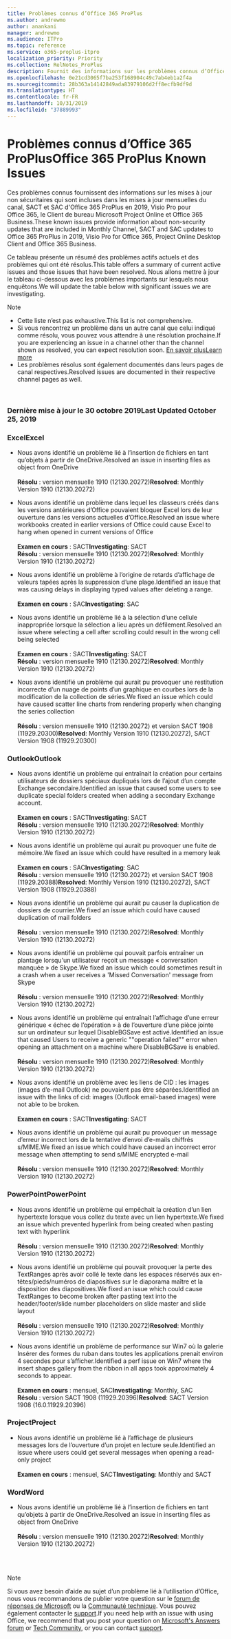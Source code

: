 ```yaml
---
title: Problèmes connus d’Office 365 ProPlus
ms.author: andrewmo
author: anankani
manager: andrewmo
ms.audience: ITPro
ms.topic: reference
ms.service: o365-proplus-itpro
localization_priority: Priority
ms.collection: RelNotes_ProPlus
description: Fournit des informations sur les problèmes connus d’Office 365 ProPlus
ms.openlocfilehash: 0e21cd3065f7ba253f168904c49c7ab4eb1a2f4a
ms.sourcegitcommit: 28b363a14142849ada83979106d2ff8ecfb9df9d
ms.translationtype: HT
ms.contentlocale: fr-FR
ms.lasthandoff: 10/31/2019
ms.locfileid: "37889993"
---
```

# <a name="office-365-proplus-known-issues"></a><span data-ttu-id="cafe4-103">Problèmes connus d’Office 365 ProPlus</span><span class="sxs-lookup"><span data-stu-id="cafe4-103">Office 365 ProPlus Known Issues</span></span>

<span data-ttu-id="cafe4-104">Ces problèmes connus fournissent des informations sur les mises à jour non sécuritaires qui sont incluses dans les mises à jour mensuelles du canal, SACT et SAC d'Office 365 ProPlus en 2019, Visio Pro pour Office 365, le Client de bureau Microsoft Project Online et Office 365 Business.</span><span class="sxs-lookup"><span data-stu-id="cafe4-104">These known issues provide information about non-security updates that are included in Monthly Channel, SACT and SAC updates to Office 365 ProPlus in 2019, Visio Pro for Office 365, Project Online Desktop Client and Office 365 Business.</span></span>

<span data-ttu-id="cafe4-105">Ce tableau présente un résumé des problèmes actifs actuels et des problèmes qui ont été résolus.</span><span class="sxs-lookup"><span data-stu-id="cafe4-105">This table offers a summary of current active issues and those issues that have been resolved.</span></span>  <span data-ttu-id="cafe4-106">Nous allons mettre à jour le tableau ci-dessous avec les problèmes importants sur lesquels nous enquêtons.</span><span class="sxs-lookup"><span data-stu-id="cafe4-106">We will update the table below with significant issues we are investigating.</span></span>

> [!NOTE]
>- <span data-ttu-id="cafe4-107">Cette liste n’est pas exhaustive.</span><span class="sxs-lookup"><span data-stu-id="cafe4-107">This list is not comprehensive.</span></span>
>- <span data-ttu-id="cafe4-108">Si vous rencontrez un problème dans un autre canal que celui indiqué comme résolu, vous pouvez vous attendre à une résolution prochaine.</span><span class="sxs-lookup"><span data-stu-id="cafe4-108">If you are experiencing an issue in a channel other than the channel shown as resolved, you can expect resolution soon.</span></span> [<span data-ttu-id="cafe4-109">En savoir plus</span><span class="sxs-lookup"><span data-stu-id="cafe4-109">Learn more</span></span>](https://docs.microsoft.com/fr-FR/DeployOffice/overview-of-update-channels-for-office-365-proplus#BKMK_SAC)
>- <span data-ttu-id="cafe4-110">Les problèmes résolus sont également documentés dans leurs pages de canal respectives.</span><span class="sxs-lookup"><span data-stu-id="cafe4-110">Resolved issues are documented in their respective channel pages as well.</span></span>

<br>

### <a name="last-updated-october-30-2019"></a><span data-ttu-id="cafe4-111">Dernière mise à jour le 30 octobre 2019</span><span class="sxs-lookup"><span data-stu-id="cafe4-111">Last Updated October 25, 2019</span></span>

### <a name="excel"></a><span data-ttu-id="cafe4-112">Excel</span><span class="sxs-lookup"><span data-stu-id="cafe4-112">Excel</span></span>

- <span data-ttu-id="cafe4-113">Nous avons identifié un problème lié à l’insertion de fichiers en tant qu’objets à partir de OneDrive.</span><span class="sxs-lookup"><span data-stu-id="cafe4-113">Resolved an issue in inserting files as object from OneDrive</span></span><br><br> <span data-ttu-id="cafe4-114">**Résolu** : version mensuelle 1910 (12130.20272)</span><span class="sxs-lookup"><span data-stu-id="cafe4-114">**Resolved**: Monthly Version 1910 (12130.20272)</span></span>

- <span data-ttu-id="cafe4-115">Nous avons identifié un problème dans lequel les classeurs créés dans les versions antérieures d’Office pouvaient bloquer Excel lors de leur ouverture dans les versions actuelles d’Office.</span><span class="sxs-lookup"><span data-stu-id="cafe4-115">Resolved an issue where workbooks created in earlier versions of Office could cause Excel to hang when opened in current versions of Office</span></span><br><br>
<span data-ttu-id="cafe4-116">**Examen en cours** : SACT</span><span class="sxs-lookup"><span data-stu-id="cafe4-116">**Investigating**: SACT</span></span> <br><span data-ttu-id="cafe4-117">**Résolu** : version mensuelle 1910 (12130.20272)</span><span class="sxs-lookup"><span data-stu-id="cafe4-117">**Resolved**: Monthly Version 1910 (12130.20272)</span></span>

- <span data-ttu-id="cafe4-118">Nous avons identifié un problème à l’origine de retards d’affichage de valeurs tapées après la suppression d’une plage.</span><span class="sxs-lookup"><span data-stu-id="cafe4-118">Identified an issue that was causing delays in displaying typed values after deleting a range.</span></span><br><br>
<span data-ttu-id="cafe4-119">**Examen en cours** : SAC</span><span class="sxs-lookup"><span data-stu-id="cafe4-119">**Investigating**: SAC</span></span>

- <span data-ttu-id="cafe4-120">Nous avons identifié un problème lié à la sélection d’une cellule inappropriée lorsque la sélection a lieu après un défilement.</span><span class="sxs-lookup"><span data-stu-id="cafe4-120">Resolved an issue where selecting a cell after scrolling could result in the wrong cell being selected</span></span><br><br>
<span data-ttu-id="cafe4-121">**Examen en cours** : SACT</span><span class="sxs-lookup"><span data-stu-id="cafe4-121">**Investigating**: SACT</span></span> <br><span data-ttu-id="cafe4-122">**Résolu** : version mensuelle 1910 (12130.20272)</span><span class="sxs-lookup"><span data-stu-id="cafe4-122">**Resolved**: Monthly Version 1910 (12130.20272)</span></span>

- <span data-ttu-id="cafe4-123">Nous avons identifié un problème qui aurait pu provoquer une restitution incorrecte d’un nuage de points d’un graphique en courbes lors de la modification de la collection de séries.</span><span class="sxs-lookup"><span data-stu-id="cafe4-123">We fixed an issue which could have caused scatter line charts from rendering properly when changing the series collection</span></span><br><br>
<span data-ttu-id="cafe4-124">**Résolu** : version mensuelle 1910 (12130.20272) et version SACT 1908 (11929.20300)</span><span class="sxs-lookup"><span data-stu-id="cafe4-124">**Resolved**: Monthly Version 1910 (12130.20272), SACT Version 1908 (11929.20300)</span></span>

### <a name="outlook"></a><span data-ttu-id="cafe4-125">Outlook</span><span class="sxs-lookup"><span data-stu-id="cafe4-125">Outlook</span></span>

- <span data-ttu-id="cafe4-126">Nous avons identifié un problème qui entraînait la création pour certains utilisateurs de dossiers spéciaux dupliqués lors de l’ajout d’un compte Exchange secondaire.</span><span class="sxs-lookup"><span data-stu-id="cafe4-126">Identified an issue that caused some users to see duplicate special folders created when adding a secondary Exchange account.</span></span><br><br><span data-ttu-id="cafe4-127">**Examen en cours** : SACT</span><span class="sxs-lookup"><span data-stu-id="cafe4-127">**Investigating**: SACT</span></span> <br><span data-ttu-id="cafe4-128">**Résolu** : version mensuelle 1910 (12130.20272)</span><span class="sxs-lookup"><span data-stu-id="cafe4-128">**Resolved**: Monthly Version 1910 (12130.20272)</span></span>

- <span data-ttu-id="cafe4-129">Nous avons identifié un problème qui aurait pu provoquer une fuite de mémoire.</span><span class="sxs-lookup"><span data-stu-id="cafe4-129">We fixed an issue which could have resulted in a memory leak</span></span> <br><br>
<span data-ttu-id="cafe4-130">**Examen en cours** : SAC</span><span class="sxs-lookup"><span data-stu-id="cafe4-130">**Investigating**: SAC</span></span> <br><span data-ttu-id="cafe4-131">**Résolu** : version mensuelle 1910 (12130.20272) et version SACT 1908 (11929.20388)</span><span class="sxs-lookup"><span data-stu-id="cafe4-131">**Resolved**: Monthly Version 1910 (12130.20272), SACT Version 1908 (11929.20388)</span></span>

- <span data-ttu-id="cafe4-132">Nous avons identifié un problème qui aurait pu causer la duplication de dossiers de courrier.</span><span class="sxs-lookup"><span data-stu-id="cafe4-132">We fixed an issue which could have caused duplication of mail folders</span></span><br><br>
<span data-ttu-id="cafe4-133">**Résolu** : version mensuelle 1910 (12130.20272)</span><span class="sxs-lookup"><span data-stu-id="cafe4-133">**Resolved**: Monthly Version 1910 (12130.20272)</span></span>

- <span data-ttu-id="cafe4-134">Nous avons identifié un problème qui pouvait parfois entraîner un plantage lorsqu'un utilisateur reçoit un message « conversation manquée » de Skype.</span><span class="sxs-lookup"><span data-stu-id="cafe4-134">We fixed an issue which could sometimes result in a crash when a user receives a 'Missed Conversation' message from Skype</span></span><br><br>
<span data-ttu-id="cafe4-135">**Résolu** : version mensuelle 1910 (12130.20272)</span><span class="sxs-lookup"><span data-stu-id="cafe4-135">**Resolved**: Monthly Version 1910 (12130.20272)</span></span>

- <span data-ttu-id="cafe4-136">Nous avons identifié un problème qui entraînait l’affichage d’une erreur générique « échec de l’opération » à de l’ouverture d’une pièce jointe sur un ordinateur sur lequel DisableBGSave est activé.</span><span class="sxs-lookup"><span data-stu-id="cafe4-136">Identified an issue that caused Users to receive a generic ""operation failed"" error when opening an attachment on a machine where DisableBGSave is enabled.</span></span><br><br>
<span data-ttu-id="cafe4-137">**Résolu** : version mensuelle 1910 (12130.20272)</span><span class="sxs-lookup"><span data-stu-id="cafe4-137">**Resolved**: Monthly Version 1910 (12130.20272)</span></span>

- <span data-ttu-id="cafe4-138">Nous avons identifié un problème avec les liens de CID : les images (images d’e-mail Outlook) ne pouvaient pas être séparées.</span><span class="sxs-lookup"><span data-stu-id="cafe4-138">Identified an issue with the links of cid: images (Outlook email-based images) were not able to be broken.</span></span><br><br>
<span data-ttu-id="cafe4-139">**Examen en cours** : SACT</span><span class="sxs-lookup"><span data-stu-id="cafe4-139">**Investigating**: SACT</span></span>

- <span data-ttu-id="cafe4-140">Nous avons identifié un problème qui aurait pu provoquer un message d’erreur incorrect lors de la tentative d’envoi d’e-mails chiffrés s/MIME.</span><span class="sxs-lookup"><span data-stu-id="cafe4-140">We fixed an issue which could have caused an incorrect error message when attempting to send s/MIME encrypted e-mail</span></span><br><br><span data-ttu-id="cafe4-141">**Résolu** : version mensuelle 1910 (12130.20272)</span><span class="sxs-lookup"><span data-stu-id="cafe4-141">**Resolved**: Monthly Version 1910 (12130.20272)</span></span>

### <a name="powerpoint"></a><span data-ttu-id="cafe4-142">PowerPoint</span><span class="sxs-lookup"><span data-stu-id="cafe4-142">PowerPoint</span></span>

- <span data-ttu-id="cafe4-143">Nous avons identifié un problème qui empêchait la création d’un lien hypertexte lorsque vous collez du texte avec un lien hypertexte.</span><span class="sxs-lookup"><span data-stu-id="cafe4-143">We fixed an issue which prevented hyperlink from being created when pasting text with hyperlink</span></span> <br><br><span data-ttu-id="cafe4-144">**Résolu** : version mensuelle 1910 (12130.20272)</span><span class="sxs-lookup"><span data-stu-id="cafe4-144">**Resolved**: Monthly Version 1910 (12130.20272)</span></span>

- <span data-ttu-id="cafe4-145">Nous avons identifié un problème qui pouvait provoquer la perte des TextRanges après avoir collé le texte dans les espaces réservés aux en-têtes/pieds/numéros de diapositives sur le diaporama maître et la disposition des diapositives.</span><span class="sxs-lookup"><span data-stu-id="cafe4-145">We fixed an issue which could cause TextRanges to become broken after pasting text into the header/footer/slide number placeholders on slide master and slide layout</span></span> <br><br><span data-ttu-id="cafe4-146">**Résolu** : version mensuelle 1910 (12130.20272)</span><span class="sxs-lookup"><span data-stu-id="cafe4-146">**Resolved**: Monthly Version 1910 (12130.20272)</span></span>

- <span data-ttu-id="cafe4-147">Nous avons identifié un problème de performance sur Win7 où la galerie Insérer des formes du ruban dans toutes les applications prenait environ 4 secondes pour s’afficher.</span><span class="sxs-lookup"><span data-stu-id="cafe4-147">Identified a perf issue on Win7 where the insert shapes gallery from the ribbon in all apps took approximately 4 seconds to appear.</span></span><br><br>
<span data-ttu-id="cafe4-148">**Examen en cours** : mensuel, SAC</span><span class="sxs-lookup"><span data-stu-id="cafe4-148">**Investigating**: Monthly, SAC</span></span>
<br><span data-ttu-id="cafe4-149">**Résolu** : version SACT 1908 (11929.20396)</span><span class="sxs-lookup"><span data-stu-id="cafe4-149">**Resolved**: SACT Version 1908 (16.0.11929.20396)</span></span>

### <a name="project"></a><span data-ttu-id="cafe4-150">Project</span><span class="sxs-lookup"><span data-stu-id="cafe4-150">Project</span></span>

- <span data-ttu-id="cafe4-151">Nous avons identifié un problème lié à l’affichage de plusieurs messages lors de l’ouverture d’un projet en lecture seule.</span><span class="sxs-lookup"><span data-stu-id="cafe4-151">Identified an issue where users could get several messages when opening a read-only project</span></span><br><br>
<span data-ttu-id="cafe4-152">**Examen en cours** : mensuel, SACT</span><span class="sxs-lookup"><span data-stu-id="cafe4-152">**Investigating**: Monthly and SACT</span></span>

### <a name="word"></a><span data-ttu-id="cafe4-153">Word</span><span class="sxs-lookup"><span data-stu-id="cafe4-153">Word</span></span>
- <span data-ttu-id="cafe4-154">Nous avons identifié un problème lié à l’insertion de fichiers en tant qu’objets à partir de OneDrive.</span><span class="sxs-lookup"><span data-stu-id="cafe4-154">Resolved an issue in inserting files as object from OneDrive</span></span><br><br> <span data-ttu-id="cafe4-155">**Résolu** : version mensuelle 1910 (12130.20272)</span><span class="sxs-lookup"><span data-stu-id="cafe4-155">**Resolved**: Monthly Version 1910 (12130.20272)</span></span>



<br>
<br>

> [!NOTE]
> <span data-ttu-id="cafe4-156">Si vous avez besoin d’aide au sujet d’un problème lié à l’utilisation d’Office, nous vous recommandons de publier votre question sur le [forum de réponses de Microsoft](https://answers.microsoft.com/) ou la [Communauté technique](https://techcommunity.microsoft.com/). Vous pouvez également contacter le [support](https://support.microsoft.com/contactus).</span><span class="sxs-lookup"><span data-stu-id="cafe4-156">If you need help with an issue with using Office, we recommend that you post your question on [Microsoft's Answers forum](https://answers.microsoft.com/) or [Tech Community](https://techcommunity.microsoft.com/), or you can contact [support](https://support.microsoft.com/contactus).</span></span>

